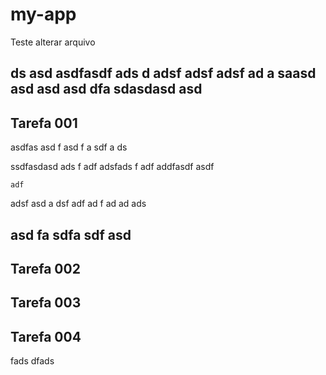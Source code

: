 # my-app

Teste alterar arquivo

 ds asd asdfasdf ads d adsf adsf adsf ad a saasd
 asd 
 asd asd
 dfa sdasdasd asd
------
Tarefa 001
------
asdfas asd
f asd
f a
sdf a
ds

ssdfasdasd ads
f adf adsfads
f adf addfasdf asdf


    adf
  adsf
  asd
 a
 dsf 
 adf
  ad
  f ad 
   ad
   ads

  asd
  fa
  sdfa
  sdf
  asd
----
Tarefa 002
----
Tarefa 003
----
Tarefa 004
----
fads
dfads
